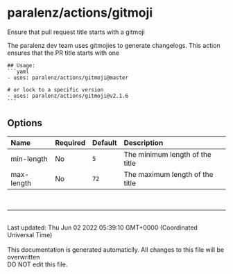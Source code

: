 # paralenz/actions/gitmoji
Ensure that pull request title starts with a gitmoji

The paralenz dev team uses gitmojies to generate changelogs. This action ensures that the PR title starts with one
    

    ## Usage:
    ```yaml
    - uses: paralenz/actions/gitmoji@master
    
    # or lock to a specific version
    - uses: paralenz/actions/gitmoji@v2.1.6
    ```

## Options
| Name | Required | Default | Description |
| :--- | :--- | :--- | :--- |
| min-length | No | `5` | The minimum length of the title |
| max-length | No | `72` | The maximum length of the title |

<br /><hr /><br />Last updated: Thu Jun 02 2022 05:39:10 GMT+0000 (Coordinated Universal Time)<br /><br /><italic>This documentation is generated automaticlly. All changes to this file will be <bold>overwritten</bold><br /><bold>DO NOT edit this file.</bold></italic>
    